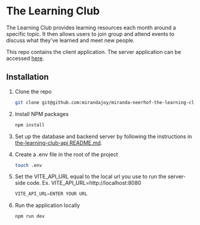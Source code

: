 # The Learning Club

The Learning Club provides learning resources each month around a specific topic. It then allows users to join group and attend events to discuss what they've learned and meet new people.

This repo contains the client application. The server application can be accessed [here](https://github.com/mirandajoy/the-learning-club-api).

## Installation

1. Clone the repo
   ```sh
   git clone git@github.com:mirandajoy/miranda-neerhof-the-learning-club.git
   ```

2. Install NPM packages
   ```sh
   npm install
   ```

3. Set up the database and backend server by following the instructions in [the-learning-club-api README.md](https://github.com/mirandajoy/the-learning-club-api/tree/main#readme).

4. Create a .env file in the root of the project
    ```sh
   touch .env
   ```

5. Set the VITE_API_URL equal to the local url you use to run the server-side code. Ex. VITE_API_URL=http://localhost:8080
    ```js
   VITE_API_URL=ENTER YOUR URL
   ```

6. Run the application locally
    ```sh
   npm run dev
   ```